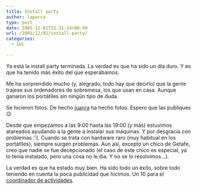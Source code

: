 ```yaml
---
title: Install party
author: laparca
type: post
date: 2005-12-01T22:31:14+00:00
url: /2005/12/02/install-party/
categories:
  - GUL

---
```

Ya está la install party terminada. La verdad es que ha sido un día duro. Y es que ha tenido más éxito del que esperábamos.

Me ha sorprendido mucho (y, alegrado, todo hay que decirlo) que la gente trajese sus ordenadores de sobremesa, los que usan en casa. Aunque ganaron los portátiles sin ningún tipo de duda.

Se hicieron fotos. De hecho [juanra][1] ha hecho fotos. Espero que las publiques 😉

Desde que empezamos a las 9:00 hasta las 19:00 (y más) estuvimos atareados ayudando a la gente a instalar sus máquinas. Y por desgracia con problemas :'(. Cuando se trata con hardware raro (muy habitual en los portátiles), siempre surgen problemas. Aun así, excepto un chico de Getafe, creo que nadie se fue decepcionado (el caso de este chico es especial, ya lo tenía instalado, pero una cosa no le iba. Y no se lo resolvimos&#8230;).

La verdad es que ha estado muy bien. Ha sido todo un éxito, sobre todo teniendo en cuenta la poca publicidad que hicimos. Un 10 para el [coordinador de actividades][2].

 [1]: http://ebro.gul.uc3m.es/~juanra/
 [2]: http://queltosh.blogspot.com
